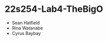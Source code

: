 # 22s254-Lab4-TheBigO

<ul>
<li>Sean Hatfield</li>
<li>Rina Watanabe</li>
<li>Cyrus Baybay</li>
</ul>

